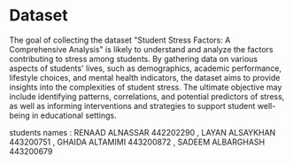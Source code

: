 # Dataset
The goal of collecting the dataset "Student Stress Factors: A Comprehensive Analysis" is likely to understand and analyze the factors contributing to stress among students. By gathering data on various aspects of students' lives, such as demographics, academic performance, lifestyle choices, and mental health indicators, the dataset aims to provide insights into the complexities of student stress. The ultimate objective may include identifying patterns, correlations, and potential predictors of stress, as well as informing interventions and strategies to support student well-being in educational settings.

students names : RENAAD ALNASSAR 442202290 , LAYAN ALSAYKHAN 443200751 , GHAIDA ALTAMIMI 443200872 , SADEEM ALBARGHASH 443200679  
